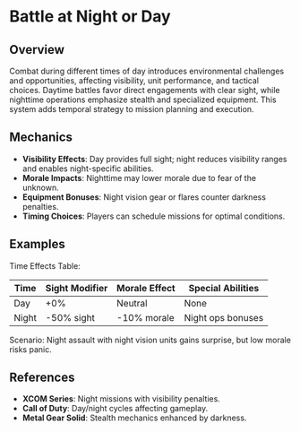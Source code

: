 # Battle at Night or Day

## Overview
Combat during different times of day introduces environmental challenges and opportunities, affecting visibility, unit performance, and tactical choices. Daytime battles favor direct engagements with clear sight, while nighttime operations emphasize stealth and specialized equipment. This system adds temporal strategy to mission planning and execution.

## Mechanics
- **Visibility Effects**: Day provides full sight; night reduces visibility ranges and enables night-specific abilities.
- **Morale Impacts**: Nighttime may lower morale due to fear of the unknown.
- **Equipment Bonuses**: Night vision gear or flares counter darkness penalties.
- **Timing Choices**: Players can schedule missions for optimal conditions.

## Examples

Time Effects Table:

| Time | Sight Modifier | Morale Effect | Special Abilities |
|------|----------------|---------------|-------------------|
| Day | +0% | Neutral | None |
| Night | -50% sight | -10% morale | Night ops bonuses |

Scenario: Night assault with night vision units gains surprise, but low morale risks panic.

## References
- **XCOM Series**: Night missions with visibility penalties.
- **Call of Duty**: Day/night cycles affecting gameplay.
- **Metal Gear Solid**: Stealth mechanics enhanced by darkness.